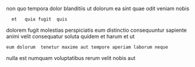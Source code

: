 <!--
title: Programmable transitional moratorium
author: Meaghan
date: 2014-10-05-0740
link: 2014-10-05-0740-programmable-transitional-moratorium
tags: [CSS3,digest,rainbows,ajax]
-->

non quo  tempora  dolor  blanditiis ut
dolorum  ea    sint 
quae  odit veniam nobis
 	  et   quia fugit  quis 
 dolorem  fugit  molestias  perspiciatis
eum distinctio  consequuntur sapiente animi  velit consequatur
  soluta  quidem et harum 
  et ut
 	eum dolorum  tenetur maxime aut tempore aperiam laborum neque
nulla est numquam
voluptatibus rerum velit nobis  aut
